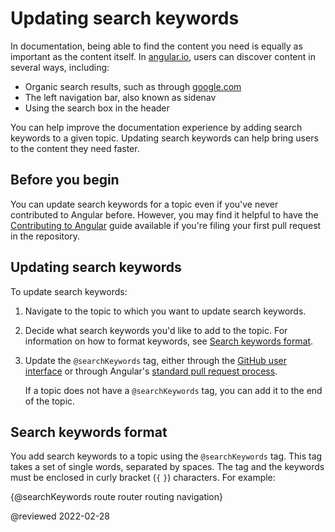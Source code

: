 # Updating search keywords

In documentation, being able to find the content you need is equally as important as the content itself.
In [angular.io](https://angular.io), users can discover content in several ways, including:

*   Organic search results, such as through [google.com](https://google.com)
*   The left navigation bar, also known as sidenav
*   Using the search box in the header

You can help improve the documentation experience by adding search keywords to a given topic.
Updating search keywords can help bring users to the content they need faster.

## Before you begin

You can update search keywords for a topic even if you've never contributed to Angular before.
However, you may find it helpful to have the [Contributing to Angular](https://github.com/angular/angular/blob/master/CONTRIBUTING.md) guide available if you're filing your first pull request in the repository.

## Updating search keywords

To update search keywords:

1.  Navigate to the topic to which you want to update search keywords.
1.  Decide what search keywords you'd like to add to the topic.
    For information on how to format keywords, see [Search keywords format](#format).

1.  Update the `@searchKeywords` tag, either through the [GitHub user interface](guide/updating-content-github-ui) or through Angular's [standard pull request process](https://github.com/angular/angular/blob/master/CONTRIBUTING.md#submit-pr).

    If a topic does not have a `@searchKeywords` tag, you can add it to the end of the topic.

<a id="format"></a>

## Search keywords format

You add search keywords to a topic using the `@searchKeywords` tag.
This tag takes a set of single words, separated by spaces.
The tag and the keywords must be enclosed in curly bracket \(`{` `}`\) characters.
For example:

<code-example>

&lcub;&commat;searchKeywords route router routing navigation&rcub;

</code-example>

<!-- links -->

<!-- external links -->

<!-- end links -->

@reviewed 2022-02-28
